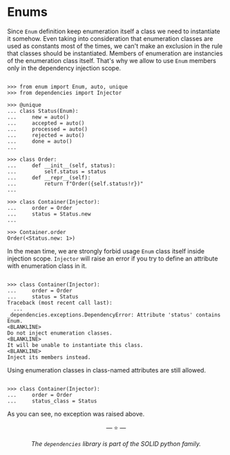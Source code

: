 # Enums

Since `Enum` definition keep enumeration itself a class we need to instantiate
it somehow. Even taking into consideration that enumeration classes are used as
constants most of the times, we can't make an exclusion in the rule that classes
should be instantiated. Members of enumeration are instancies of the enumeration
class itself. That's why we allow to use `Enum` members only in the dependency
injection scope.

```pycon

>>> from enum import Enum, auto, unique
>>> from dependencies import Injector

>>> @unique
... class Status(Enum):
...     new = auto()
...     accepted = auto()
...     processed = auto()
...     rejected = auto()
...     done = auto()
...

>>> class Order:
...     def __init__(self, status):
...         self.status = status
...     def __repr__(self):
...         return f"Order({self.status!r})"
...

>>> class Container(Injector):
...     order = Order
...     status = Status.new
...

>>> Container.order
Order(<Status.new: 1>)

```

In the mean time, we are strongly forbid usage `Enum` class itself inside
injection scope. `Injector` will raise an error if you try to define an
attribute with enumeration class in it.

```pycon

>>> class Container(Injector):
...     order = Order
...     status = Status
Traceback (most recent call last):
  ...
_dependencies.exceptions.DependencyError: Attribute 'status' contains Enum.
<BLANKLINE>
Do not inject enumeration classes.
<BLANKLINE>
It will be unable to instantiate this class.
<BLANKLINE>
Inject its members instead.

```

Using enumeration classes in class-named attributes are still allowed.

```pycon

>>> class Container(Injector):
...     order = Order
...     status_class = Status

```

As you can see, no exception was raised above.

<p align="center">&mdash; ⭐ &mdash;</p>
<p align="center"><i>The <code>dependencies</code> library is part of the SOLID python family.</i></p>
